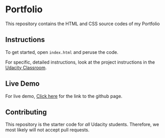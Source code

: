 # Portfolio
This repository contains the HTML and CSS source codes of my Portfolio

## Instructions

To get started, open `index.html` and peruse the code.

For specific, detailed instructions, look at the project instructions in the [Udacity Classroom](https://review.udacity.com/#!/rubrics/45/view).

## Live Demo

For live demo, [Click here](https://oluwatomisinlalude.github.io/Portfolio/) for the link to the github page.

## Contributing

This repository is the starter code for _all_ Udacity students. Therefore, we most likely will not accept pull requests.
